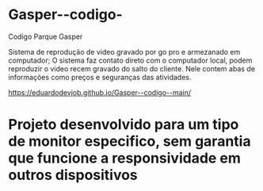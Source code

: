 # Gasper--codigo-
Codigo Parque Gasper

Sistema de reprodução de video gravado por  go pro e armezanado em computador;
O sistema faz contato direto com o computador local, podem reproduzir o video recem gravado do salto do cliente.
Nele contem abas de informações como preços e seguranças das atividades.

https://eduardodevjob.github.io/Gasper--codigo--main/


# Projeto desenvolvido para um tipo de monitor especifico, sem garantia que funcione a responsividade em outros dispositivos
